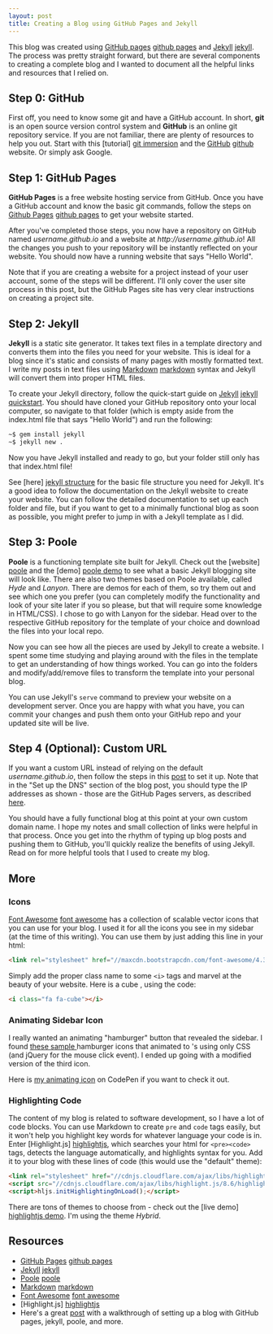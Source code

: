 ```yaml
---
layout: post
title: Creating a Blog using GitHub Pages and Jekyll
---
```


<!-- links -->
[github]: https://github.com
[github pages]: https://pages.github.com

[git immersion]: http://gitimmersion.com

[jekyll]: http://jekyllrb.com
[jekyll quickstart]: http://jekyllrb.com/docs/quickstart/
[jekyll structure]: http://jekyllrb.com/docs/structure/

[poole]: http://getpoole.com
[poole demo]: http://demo.getpoole.com

[markdown]: http://daringfireball.net/projects/markdown/

[font awesome]: http://fontawesome.io

[highlightjs]: https://highlightjs.org/
[highlightjs demo]: https://highlightjs.org/static/demo/
<!-- post -->

This blog was created using [GitHub pages] [github pages] and [Jekyll] [jekyll]. The process was pretty straight forward, but there are several components to creating a complete blog and I wanted to document all the helpful links and resources that I relied on.

## Step 0: GitHub ##

First off, you need to know some git and have a GitHub account. In short, **git** is an open source version control system and **GitHub** is an online git repository service. If you are not familiar, there are plenty of resources to help you out. Start with this [tutorial] [git immersion] and the [GitHub] [github] website. Or simply ask Google.

## Step 1: GitHub Pages ##

**GitHub Pages** is a free website hosting service from GitHub. Once you have a GitHub account and know the basic git commands, follow the steps on [Github Pages] [github pages] to get your website started.

After you've completed those steps, you now have a repository on GitHub named _username.github.io_ and a website at _http:&#x2F;&#x2F;username.github.io_! All the changes you push to your repository will be instantly reflected on your website. You should now have a running website that says "Hello World".

Note that if you are creating a website for a project instead of your user account, some of the steps will be different. I'll only cover the user site process in this post, but the GitHub Pages site has very clear instructions on creating a project site.

## Step 2: Jekyll ##

**Jekyll** is a static site generator. It takes text files in a template directory and converts them into the files you need for your website. This is ideal for a blog since it's static and consists of many pages with mostly formatted text. I write my posts in text files using [Markdown] [markdown] syntax and Jekyll will convert them into proper HTML files.

To create your Jekyll directory, follow the quick-start guide on [Jekyll] [jekyll quickstart]. You should have cloned your GitHub repository onto your local computer, so navigate to that folder (which is empty aside from the index.html file that says "Hello World") and run the following:

```bash
~$ gem install jekyll
~$ jekyll new .
```

Now you have Jekyll installed and ready to go, but your folder still only has that index.html file!

See [here] [jekyll structure] for the basic file structure you need for Jekyll. It's a good idea to follow the documentation on the Jekyll website to create your website. You can follow the detailed documentation to set up each folder and file, but if you want to get to a minimally functional blog as soon as possible, you might prefer to jump in with a Jekyll template as I did.

## Step 3: Poole ##

**Poole** is a functioning template site built for Jekyll. Check out the [website] [poole] and the [demo] [poole demo] to see what a basic Jekyll blogging site will look like. There are also two themes based on Poole available, called _Hyde_ and _Lanyon_. There are demos for each of them, so try them out and see which one you prefer (you can completely modify the functionality and look of your site later if you so please, but that will require some knowledge in HTML/CSS). I chose to go with Lanyon for the sidebar. Head over to the respective GitHub repository for the template of your choice and download the files into your local repo.

Now you can see how all the pieces are used by Jekyll to create a website. I spent some time studying and playing around with the files in the template to get an understanding of how things worked. You can go into the folders and modify/add/remove files to transform the template into your personal blog.

You can use Jekyll's `serve` command to preview your website on a development server. Once you are happy with what you have, you can commit your changes and push them onto your GitHub repo and your updated site will be live.

## Step 4 (Optional): Custom URL ##

If you want a custom URL instead of relying on the default _username.github.io_, then follow the steps in this [post](http://davidensinger.com/2013/03/setting-the-dns-for-github-pages-on-namecheap/) to set it up. Note that in the "Set up the DNS" section of the blog post, you should type the IP addresses as shown - those are the GitHub Pages servers, as described [here](https://help.github.com/articles/tips-for-configuring-an-a-record-with-your-dns-provider/).

You should have a fully functional blog at this point at your own custom domain name. I hope my notes and small collection of links were helpful in that process. Once you get into the rhythm of typing up blog posts and pushing them to GitHub, you'll quickly realize the benefits of using Jekyll. Read on for more helpful tools that I used to create my blog.

## More ##

### Icons ###

[Font Awesome] [font awesome] has a collection of scalable vector icons that you can use for your blog. I used it for all the icons you see in my sidebar (at the time of this writing). You can use them by just adding this line in your html:

```html
<link rel="stylesheet" href="//maxcdn.bootstrapcdn.com/font-awesome/4.3.0/css/font-awesome.min.css">
```

Simply add the proper class name to some `<i>` tags and marvel at the beauty of your website. Here is a cube <i class="fa fa-cube"></i>, using the code:

```html
<i class="fa fa-cube"></i>
```

### Animating Sidebar Icon ###

I really wanted an animating "hamburger" button that revealed the sidebar. I found [these sample ](http://codepen.io/designcouch/pen/Atyop) hamburger icons that animated to <i class="fa fa-remove"></i>'s using only CSS (and jQuery for the mouse click event). I ended up going with a modified version of the third icon.

Here is [my animating icon](http://codepen.io/wezleytsai/pen/QbqbVa) on CodePen if you want to check it out.

### Highlighting Code ###

The content of my blog is related to software development, so I have a lot of code blocks. You can use Markdown to create `pre` and `code` tags easily, but it won't help you highlight key words for whatever language your code is in. Enter [Highlight.js] [highlightjs], which searches your html for `<pre><code>` tags, detects the language automatically, and highlights syntax for you. Add it to your blog with these lines of code (this would use the "default" theme):

```html
<link rel="stylesheet" href="//cdnjs.cloudflare.com/ajax/libs/highlight.js/8.6/styles/default.min.css">
<script src="//cdnjs.cloudflare.com/ajax/libs/highlight.js/8.6/highlight.min.js"></script>
<script>hljs.initHighlightingOnLoad();</script>
```

There are tons of themes to choose from - check out the [live demo] [highlightjs demo]. I'm using the theme _Hybrid_.

## Resources ##

- [GitHub Pages] [github pages]
- [Jekyll] [jekyll]
- [Poole] [poole]
- [Markdown] [markdown]
- [Font Awesome] [font awesome]
- [Highlight.js] [highlightjs]
- Here's a great [post](http://joshualande.com/jekyll-github-pages-poole/) with a walkthrough of setting up a blog with GitHub pages, jekyll, poole, and more.
